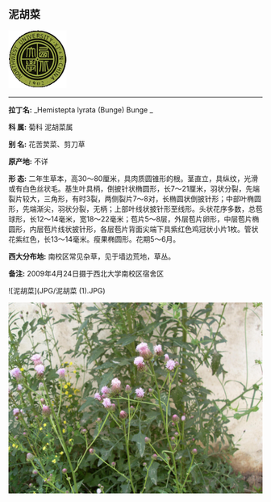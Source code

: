 ## 泥胡菜

![西北大学校园网络植物志](JPG/nwu.gif)

---

**拉丁名:**  _Hemistepta lyrata (Bunge) Bunge _

**科 属:** 菊科 泥胡菜属

**别 名:** 花苦荬菜、剪刀草

**原产地:** 不详

**形  态:** 二年生草本，高30～80厘米，具肉质圆锥形的根。茎直立，具纵纹，光滑或有白色丝状毛。基生叶具柄，倒披针状椭圆形，长7～21厘米，羽状分裂，先端裂片较大，三角形，有时3裂，两侧裂片7～8对，长椭圆状倒披针形；中部叶椭圆形，先端渐尖，羽状分裂，无柄；上部叶线状披针形至线形。头状花序多数，总苞球形，长12～14毫米，宽18～22毫米；苞片5～8层，外层苞片卵形，中层苞片椭圆形，内层苞片线状披针形，各层苞片背面尖端下具紫红色鸡冠状小片1枚。管状花紫红色，长13～14毫米。瘦果椭圆形。花期5～6月。

**西大分布地:** 南校区常见杂草，见于墙边荒地，草丛。

**备注:** 2009年4月24日摄于西北大学南校区宿舍区　　

![泥胡菜](JPG/泥胡菜 (1).JPG) 

![泥胡菜](JPG/泥胡菜.JPG) 

